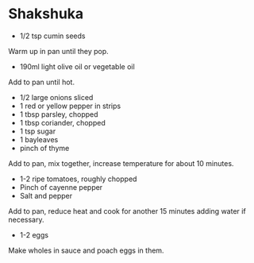 Shakshuka
=========

* 1/2 tsp cumin seeds

Warm up in pan until they pop.

* 190ml light olive oil or vegetable oil

Add to pan until hot.

* 1/2 large onions sliced
* 1 red or yellow pepper in strips
* 1 tbsp parsley, chopped
* 1 tbsp coriander, chopped
* 1 tsp sugar
* 1 bayleaves
* pinch of thyme

Add to pan, mix together, increase temperature for about 10 minutes.

* 1-2 ripe tomatoes, roughly chopped
* Pinch of cayenne pepper
* Salt and pepper

Add to pan, reduce heat and cook for another 15 minutes adding water if necessary.

* 1-2 eggs

Make wholes in sauce and poach eggs in them.
